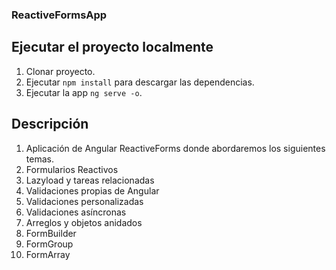 ### ReactiveFormsApp

## Ejecutar el proyecto localmente

1. Clonar proyecto.
2. Ejecutar ```npm install``` para descargar las dependencias.
3. Ejecutar la app ```ng serve -o```.

## Descripción

1. Aplicación de Angular ReactiveForms donde abordaremos los siguientes temas.
2. Formularios Reactivos
3. Lazyload y tareas relacionadas
4. Validaciones propias de Angular
5. Validaciones personalizadas
6. Validaciones asíncronas
7. Arreglos y objetos anidados
8. FormBuilder
9. FormGroup
10. FormArray
